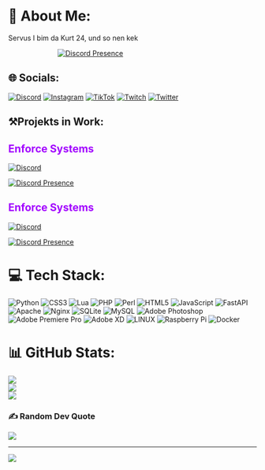 # 💫 About Me:
Servus I bim da Kurt 24, und so nen kek

<a style="padding-left: 100px">[![Discord Presence](https://lanyard.cnrad.dev/api/477847062801547294)](https://discord.com/users/477847062801547294)</a>


## 🌐 Socials:
[![Discord](https://img.shields.io/badge/EnforceSystems-%237289DA.svg?logo=discord&logoColor=white)](htttps://discord.gg/TkGmnK7vCy)
[![Instagram](https://img.shields.io/badge/Instagram-%23E4405F.svg?logo=Instagram&logoColor=white)](https://instagram.com/kurthub_205)
[![TikTok](https://img.shields.io/badge/TikTok-%23000000.svg?logo=TikTok&logoColor=white)](https://tiktok.com/@kurthub_205)
[![Twitch](https://img.shields.io/badge/Twitch-%239146FF.svg?logo=Twitch&logoColor=white)](https://twitch.tv/kurthub)
[![Twitter](https://img.shields.io/badge/Twitter-%231DA1F2.svg?logo=Twitter&logoColor=white)](https://twitter.com/Kurthub205)

## ⚒️Projekts in Work:
<!-- Enforce start-->
<h2 style="color: rgba(162, 0, 255); position: center; left: 190px" > Enforce Systems </h2>

[![Discord](https://img.shields.io/badge/EnforceSystems-%237289DA.svg?logo=discord&logoColor=white)](htttps://discord.gg/TkGmnK7vCy)

<a style="padding-left: 20px height: 10px">[![Discord Presence](https://cdn.discordapp.com/attachments/1111640970346369104/1121363299955658792/csm_assets-data-center_7804a618c8.png)](htttps://discord.gg/u7eCnxR4G9)</a>

<!-- Enforce End-->



<!-- DisCix start-->
<h2 style="color: rgba(162, 0, 255); position: center; left: 190px" > Enforce Systems </h2>

[![Discord](https://img.shields.io/badge/EnforceSystems-%237289DA.svg?logo=discord&logoColor=white)](htttps://discord.gg/TkGmnK7vCy)


<a style="padding-left: 20px height: 10px">[![Discord Presence](https://cdn.discordapp.com/attachments/1089153859324231762/1121368095542485012/DisCix_Logo.png)](htttps://discord.gg/u7eCnxR4G9)</a>


<!-- DisCix End-->

# 💻 Tech Stack:
![Python](https://img.shields.io/badge/python-3670A0?style=for-the-badge&logo=python&logoColor=ffdd54)
![CSS3](https://img.shields.io/badge/css3-%231572B6.svg?style=for-the-badge&logo=css3&logoColor=white)
![Lua](https://img.shields.io/badge/lua-%232C2D72.svg?style=for-the-badge&logo=lua&logoColor=white)
![PHP](https://img.shields.io/badge/php-%23777BB4.svg?style=for-the-badge&logo=php&logoColor=white)
![Perl](https://img.shields.io/badge/perl-%2339457E.svg?style=for-the-badge&logo=perl&logoColor=white)
![HTML5](https://img.shields.io/badge/html5-%23E34F26.svg?style=for-the-badge&logo=html5&logoColor=white)
![JavaScript](https://img.shields.io/badge/javascript-%23323330.svg?style=for-the-badge&logo=javascript&logoColor=%23F7DF1E)
![FastAPI](https://img.shields.io/badge/FastAPI-005571?style=for-the-badge&logo=fastapi)
![Apache](https://img.shields.io/badge/apache-%23D42029.svg?style=for-the-badge&logo=apache&logoColor=white)
![Nginx](https://img.shields.io/badge/nginx-%23009639.svg?style=for-the-badge&logo=nginx&logoColor=white)
![SQLite](https://img.shields.io/badge/sqlite-%2307405e.svg?style=for-the-badge&logo=sqlite&logoColor=white)
![MySQL](https://img.shields.io/badge/mysql-%2300f.svg?style=for-the-badge&logo=mysql&logoColor=white)
![Adobe Photoshop](https://img.shields.io/badge/adobephotoshop-%2331A8FF.svg?style=for-the-badge&logo=adobephotoshop&logoColor=white)
![Adobe Premiere Pro](https://img.shields.io/badge/Adobe%20Premiere%20Pro-9999FF.svg?style=for-the-badge&logo=Adobe%20Premiere%20Pro&logoColor=white)
![Adobe XD](https://img.shields.io/badge/Adobe%20XD-470137?style=for-the-badge&logo=Adobe%20XD&logoColor=#FF61F6)
![LINUX](https://img.shields.io/badge/Linux-FCC624?style=for-the-badge&logo=linux&logoColor=black)
![Raspberry Pi](https://img.shields.io/badge/-RaspberryPi-C51A4A?style=for-the-badge&logo=Raspberry-Pi)
![Docker](https://img.shields.io/badge/docker-%230db7ed.svg?style=for-the-badge&logo=docker&logoColor=white)

# 📊 GitHub Stats:
![](https://github-readme-stats.vercel.app/api?username=Kurthub205&theme=dark&hide_border=false&include_all_commits=true&count_private=false)<br/>
![](https://github-readme-streak-stats.herokuapp.com/?user=Kurthub205&theme=dark&hide_border=false)<br/>
![](https://github-readme-stats.vercel.app/api/top-langs/?username=Kurthub205&theme=dark&hide_border=false&include_all_commits=true&count_private=false&layout=compact)

### ✍️ Random Dev Quote
![](https://quotes-github-readme.vercel.app/api?type=horizontal&theme=dark)


---
[![](https://visitcount.itsvg.in/api?id=Kurthub205&icon=1&color=1)](https://visitcount.itsvg.in)

